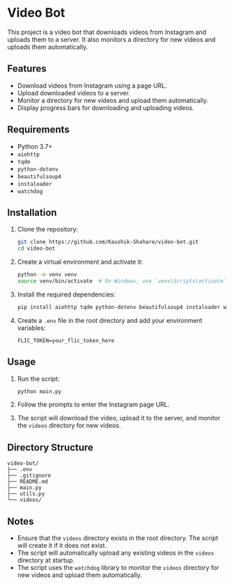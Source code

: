 # Video Bot

This project is a video bot that downloads videos from Instagram and uploads them to a server. It also monitors a directory for new videos and uploads them automatically.

## Features

- Download videos from Instagram using a page URL.
- Upload downloaded videos to a server.
- Monitor a directory for new videos and upload them automatically.
- Display progress bars for downloading and uploading videos.

## Requirements

- Python 3.7+
- `aiohttp`
- `tqdm`
- `python-dotenv`
- `beautifulsoup4`
- `instaloader`
- `watchdog`

## Installation

1. Clone the repository:

    ```sh
    git clone https://github.com/Kaushik-Shahare/video-bot.git
    cd video-bot
    ```

2. Create a virtual environment and activate it:

    ```sh
    python -m venv venv
    source venv/bin/activate  # On Windows, use `venv\Scripts\activate`
    ```

3. Install the required dependencies:

    ```sh
    pip install aiohttp tqdm python-dotenv beautifulsoup4 instaloader watchdog
    ```

4. Create a `.env` file in the root directory and add your environment variables:

    ```env
    FLIC_TOKEN=your_flic_token_here
    ```

## Usage

1. Run the script:

    ```sh
    python main.py
    ```

2. Follow the prompts to enter the Instagram page URL.

3. The script will download the video, upload it to the server, and monitor the `videos` directory for new videos.

## Directory Structure

```plaintext
video-bot/ 
├── .env 
├── .gitignore 
├── README.md 
├── main.py 
├── utils.py 
└── videos/
```

## Notes

- Ensure that the `videos` directory exists in the root directory. The script will create it if it does not exist.
- The script will automatically upload any existing videos in the `videos` directory at startup.
- The script uses the `watchdog` library to monitor the `videos` directory for new videos and upload them automatically.
